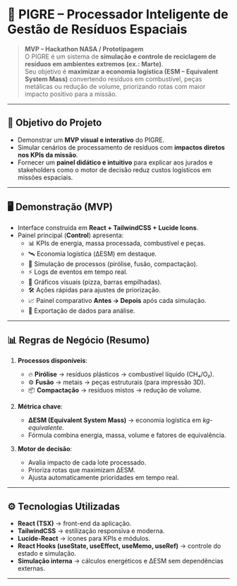 # 🚀 PIGRE – Processador Inteligente de Gestão de Resíduos Espaciais

> **MVP – Hackathon NASA / Prototipagem**  
> O PIGRE é um sistema de **simulação e controle de reciclagem de resíduos em ambientes extremos (ex.: Marte)**.  
> Seu objetivo é **maximizar a economia logística (ESM – Equivalent System Mass)** convertendo resíduos em combustível, peças metálicas ou redução de volume, priorizando rotas com maior impacto positivo para a missão.

---

## 🎯 Objetivo do Projeto
- Demonstrar um **MVP visual e interativo** do PIGRE.  
- Simular cenários de processamento de resíduos com **impactos diretos nos KPIs da missão**.  
- Fornecer um **painel didático e intuitivo** para explicar aos jurados e stakeholders como o motor de decisão reduz custos logísticos em missões espaciais.  

---

## 🖥️ Demonstração (MVP)
- Interface construída em **React + TailwindCSS + Lucide Icons**.  
- Painel principal (**Control**) apresenta:
  - 📊 KPIs de energia, massa processada, combustível e peças.
  - 🛰️ Economia logística (ΔESM) em destaque.
  - 🔄 Simulação de processos (pirólise, fusão, compactação).
  - ⚡ Logs de eventos em tempo real.
  - 🍰 Gráficos visuais (pizza, barras empilhadas).
  - 🛠️ Ações rápidas para ajustes de priorização.
  - 📈 Painel comparativo **Antes → Depois** após cada simulação.
  - 📂 Exportação de dados para análise.

---

## 📊 Regras de Negócio (Resumo)
1. **Processos disponíveis**:
   - 🔥 **Pirólise** → resíduos plásticos → combustível líquido (CH₄/O₂).  
   - ⚙️ **Fusão** → metais → peças estruturais (para impressão 3D).  
   - 📦 **Compactação** → resíduos mistos → redução de volume.  

2. **Métrica chave**:  
   - **ΔESM (Equivalent System Mass)** → economia logística em *kg-equivalente*.  
   - Fórmula combina energia, massa, volume e fatores de equivalência.  

3. **Motor de decisão**:
   - Avalia impacto de cada lote processado.  
   - Prioriza rotas que maximizam ΔESM.  
   - Ajusta automaticamente prioridades em tempo real.  

---

## ⚙️ Tecnologias Utilizadas
- **React (TSX)** → front-end da aplicação.  
- **TailwindCSS** → estilização responsiva e moderna.  
- **Lucide-React** → ícones para KPIs e módulos.  
- **React Hooks (useState, useEffect, useMemo, useRef)** → controle do estado e simulação.  
- **Simulação interna** → cálculos energéticos e ΔESM sem dependências externas.  

---

